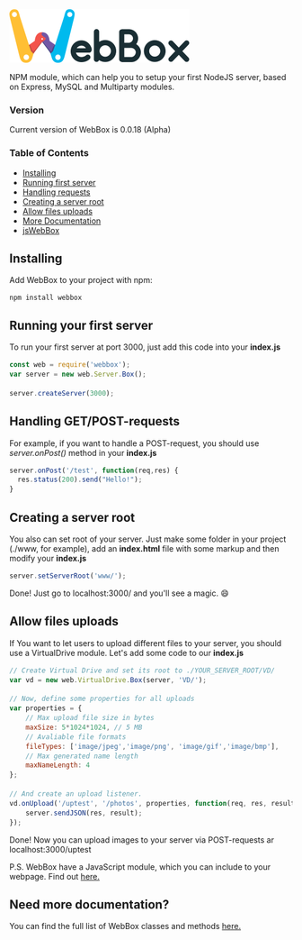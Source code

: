 <img src="https://raw.githubusercontent.com/hypersasha/npm-webbox/master/example/css/imgs/wb_logo.png" width="320"/>

NPM module, which can help you to setup your first NodeJS server, based on Express, MySQL and Multiparty modules.

### Version
Current version of WebBox is 0.0.18 (Alpha)

### Table of Contents
- [Installing](#installing)
- [Running first server](#running-your-first-server)
- [Handling requests](#handling-getpost-requests)
- [Creating a server root](#creating-a-server-root)
- [Allow files uploads](#allow-files-uploads)
- [More Documentation](#need-more-documentation)
- [jsWebBox](https://github.com/hypersasha/js-webbox)

## Installing
Add WebBox to your project with npm:

```
npm install webbox
```

## Running your first server
To run your first server at port 3000, just add this code into your **index.js**

```JavaScript
const web = require('webbox');
var server = new web.Server.Box();

server.createServer(3000);
```

## Handling GET/POST-requests
For example, if you want to handle a POST-request, you should use _server.onPost()_ method in your **index.js**

```JavaScript
server.onPost('/test', function(req,res) {
  res.status(200).send("Hello!");
}
```

## Creating a server root
You also can set root of your server. Just make some folder in your project (./www, for example), add an **index.html** file with some markup and then modify your **index.js**

```JavaScript
server.setServerRoot('www/');
```
Done! Just go to localhost:3000/ and you'll see a magic. :smile:

## Allow files uploads
If You want to let users to upload different files to your server, you should use a VirtualDrive module.
Let's add some code to our **index.js**

```JavaScript
// Create Virtual Drive and set its root to ./YOUR_SERVER_ROOT/VD/
var vd = new web.VirtualDrive.Box(server, 'VD/');

// Now, define some properties for all uploads
var properties = {
    // Max upload file size in bytes
    maxSize: 5*1024*1024, // 5 MB
    // Avaliable file formats
    fileTypes: ['image/jpeg','image/png', 'image/gif','image/bmp'],
    // Max generated name length
    maxNameLength: 4
};

// And create an upload listener.
vd.onUpload('/uptest', '/photos', properties, function(req, res, result){
    server.sendJSON(res, result);
});
```
Done! Now you can upload images to your server via POST-requests ar localhost:3000/uptest

P.S. WebBox have a JavaScript module, which you can include to your webpage. Find out [here.](https://github.com/hypersasha/js-webbox)

## Need more documentation?
You can find the full list of WebBox classes and methods [here.](https://github.com/hypersasha/npm-webbox/blob/master/API.md)


